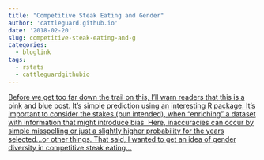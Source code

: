```yaml
---
title: "Competitive Steak Eating and Gender"
author: 'cattleguard.github.io'
date: '2018-02-20'
slug: competitive-steak-eating-and-g
categories:
  - bloglink
tags:
  - rstats
  - cattleguardgithubio
---
```


[Before we get too far down the trail on this, I’ll warn readers that this is a pink and blue post. It’s simple prediction using an interesting R package. It’s important to consider the stakes (pun intended), when “enriching” a dataset with information that might introduce bias. Here, inaccuracies can occur by simple misspelling or just a slightly higher probability for the years selected…or other things. That said, I wanted to get an idea of gender diversity in competitive steak eating...<click to read more>](https://cattleguard.github.io/2018/02/20/gender-package-and-the-big-texan/)

